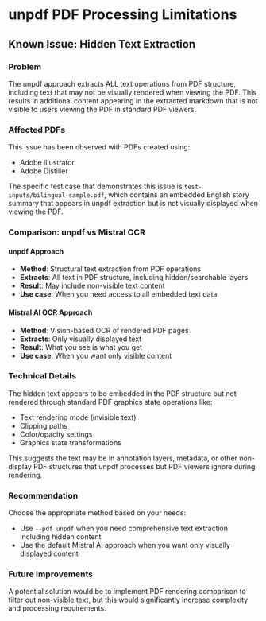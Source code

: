 # unpdf PDF Processing Limitations

## Known Issue: Hidden Text Extraction

### Problem

The unpdf approach extracts ALL text operations from PDF structure, including text that may not be visually rendered when viewing the PDF. This results in additional content appearing in the extracted markdown that is not visible to users viewing the PDF in standard PDF viewers.

### Affected PDFs

This issue has been observed with PDFs created using:

- Adobe Illustrator
- Adobe Distiller

The specific test case that demonstrates this issue is `test-inputs/bilingual-sample.pdf`, which contains an embedded English story summary that appears in unpdf extraction but is not visually displayed when viewing the PDF.

### Comparison: unpdf vs Mistral OCR

#### unpdf Approach

- **Method**: Structural text extraction from PDF operations
- **Extracts**: All text in PDF structure, including hidden/searchable layers
- **Result**: May include non-visible text content
- **Use case**: When you need access to all embedded text data

#### Mistral AI OCR Approach

- **Method**: Vision-based OCR of rendered PDF pages
- **Extracts**: Only visually displayed text
- **Result**: What you see is what you get
- **Use case**: When you want only visible content

### Technical Details

The hidden text appears to be embedded in the PDF structure but not rendered through standard PDF graphics state operations like:

- Text rendering mode (invisible text)
- Clipping paths
- Color/opacity settings
- Graphics state transformations

This suggests the text may be in annotation layers, metadata, or other non-display PDF structures that unpdf processes but PDF viewers ignore during rendering.

### Recommendation

Choose the appropriate method based on your needs:

- Use `--pdf unpdf` when you need comprehensive text extraction including hidden content
- Use the default Mistral AI approach when you want only visually displayed content

### Future Improvements

A potential solution would be to implement PDF rendering comparison to filter out non-visible text, but this would significantly increase complexity and processing requirements.

